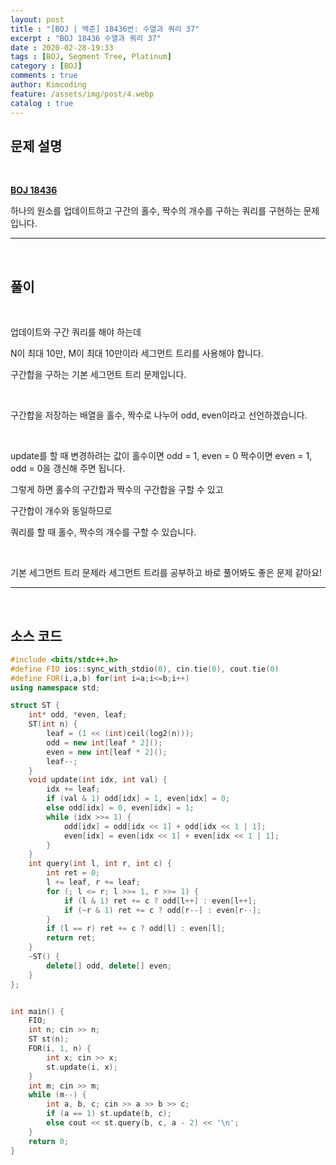 ```yaml
---
layout: post
title : "[BOJ | 백준] 18436번: 수열과 쿼리 37"
excerpt : "BOJ 18436 수열과 쿼리 37"
date : 2020-02-28-19:33
tags : [BOJ, Segment Tree, Platinum]
category : [BOJ]
comments : true
author: Kimcoding
feature: /assets/img/post/4.webp
catalog : true
---
```


## 문제 설명

<br/>

**[BOJ 18436](https://www.acmicpc.net/problem/18436)**


하나의 원소를 업데이트하고 구간의 홀수, 짝수의 개수를 구하는 쿼리를 구현하는 문제입니다.

---
<br/>

## 풀이

<br/>

업데이트와 구간 쿼리를 해야 하는데

N이 최대 10만, M이 최대 10만이라 세그먼트 트리를 사용해야 합니다.

구간합을 구하는 기본 세그먼트 트리 문제입니다.

<br/>

구간합을 저장하는 배열을 홀수, 짝수로 나누어 odd, even이라고 선언하겠습니다.

<br/>

update를 할 때 변경하려는 값이 홀수이면 odd = 1, even = 0 짝수이면 even = 1, odd = 0을 갱신해 주면 됩니다.

그렇게 하면 홀수의 구간합과 짝수의 구간합을 구할 수 있고

구간합이 개수와 동일하므로

쿼리를 할 때 홀수, 짝수의 개수를 구할 수 있습니다.

<br/>

기본 세그먼트 트리 문제라 세그먼트 트리를 공부하고 바로 풀어봐도 좋은 문제 같아요!



---

<br/>

## <i class="fa fa-code"></i> 소스 코드

```cpp
#include <bits/stdc++.h>
#define FIO ios::sync_with_stdio(0), cin.tie(0), cout.tie(0)
#define FOR(i,a,b) for(int i=a;i<=b;i++)
using namespace std;

struct ST {
	int* odd, *even, leaf;
	ST(int n) {
		leaf = (1 << (int)ceil(log2(n)));
		odd = new int[leaf * 2]();
		even = new int[leaf * 2]();
		leaf--;
	}
	void update(int idx, int val) {
		idx += leaf;
		if (val & 1) odd[idx] = 1, even[idx] = 0;
		else odd[idx] = 0, even[idx] = 1;
		while (idx >>= 1) {
			odd[idx] = odd[idx << 1] + odd[idx << 1 | 1];
			even[idx] = even[idx << 1] + even[idx << 1 | 1];
		}
	}
	int query(int l, int r, int c) {
		int ret = 0;
		l += leaf, r += leaf;
		for (; l <= r; l >>= 1, r >>= 1) {
			if (l & 1) ret += c ? odd[l++] : even[l++];
			if (~r & 1) ret += c ? odd[r--] : even[r--];
		}
		if (l == r) ret += c ? odd[l] : even[l];
		return ret;
	}
	~ST() {
		delete[] odd, delete[] even;
	}
};


int main() {
	FIO;
	int n; cin >> n;
	ST st(n);
	FOR(i, 1, n) {
		int x; cin >> x;
		st.update(i, x);
	}
	int m; cin >> m;
	while (m--) {
		int a, b, c; cin >> a >> b >> c;
		if (a == 1) st.update(b, c);
		else cout << st.query(b, c, a - 2) << '\n';
	}
	return 0;
}

```

